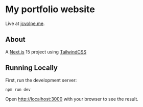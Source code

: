 # My portfolio website

Live at [jcvolpe.me](https://jcvolpe.me).

## About

A [Next.js](https://nextjs.org/) 15 project using [TailwindCSS](https://tailwindcss.com/)

## Running Locally

First, run the development server:

```bash
npm run dev
```

Open [http://localhost:3000](http://localhost:3000) with your browser to see the result.

